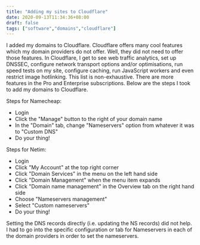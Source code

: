```yaml
---
title: "Adding my sites to Cloudflare"
date: 2020-09-13T11:34:36+08:00
draft: false
tags: ["software","domains","cloudflare"]
---
```

I added my domains to Cloudflare. Cloudflare offers many cool features which my domain providers do not offer. Well, they did not need to offer those features. In Cloudflare, I get to see web traffic analytics, set up DNSSEC, configure network transport options and/or optimisations, run speed tests on my site, configure caching, run JavaScript workers and even restrict image hotlinking. This list is non-exhaustive. There are more features in the Pro and Enterprise subscriptions. Below are the steps I took to add my domains to Cloudflare.

Steps for Namecheap:

- Login
- Click the "Manage" button to the right of your domain name
- In the "Domain" tab, change "Nameservers" option from whatever it was to "Custom DNS"
- Do your thing!

Steps for Netim:

- Login
- Click "My Account" at the top right corner
- Click "Domain Services" in the menu on the left hand side
- Click "Domain Management" when the menu item expands
- Click "Domain name management" in the Overview tab on the right hand side
- Choose "Nameservers management"
- Select "Custom nameservers"
- Do your thing!

Setting the DNS records directly (i.e. updating the NS records) did not help. I had to go into the specific configuration or tab for Nameservers in each of the domain providers in order to set the nameservers.
